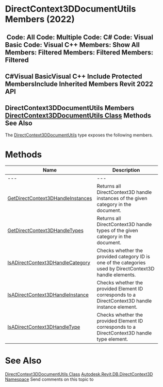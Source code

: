 # DirectContext3DDocumentUtils Members (2022)

﻿
 Code: All Code: Multiple Code: C# Code: Visual Basic Code: Visual C++  Members: Show All Members: Filtered Members: Filtered Members: Filtered   
---  
C#Visual BasicVisual C++
Include Protected MembersInclude Inherited Members
Revit 2022 API  
---  
DirectContext3DDocumentUtils Members  
[DirectContext3DDocumentUtils Class](f30693d6-532f-6de8-25d9-6fd23337cb2e.md "DirectContext3DDocumentUtils Class") Methods See Also  
---  
The [DirectContext3DDocumentUtils](f30693d6-532f-6de8-25d9-6fd23337cb2e.md "DirectContext3DDocumentUtils Class") type exposes the following members.
# Methods
| Name | Description |
| --- | --- |
| --- | --- | --- |
| [GetDirectContext3DHandleInstances](0ba98534-f7ef-e97b-bc83-69549c523406.md "GetDirectContext3DHandleInstances Method") | Returns all DirectContext3D handle instances of the given category in the document. |
| [GetDirectContext3DHandleTypes](673192fe-125b-a53e-be55-95e3301a0f22.md "GetDirectContext3DHandleTypes Method") | Returns all DirectContext3D handle types of the given category in the document. |
| [IsADirectContext3DHandleCategory](0a68f628-9ef8-8c2e-3075-e3730b35fbb9.md "IsADirectContext3DHandleCategory Method") | Checks whether the provided category ID is one of the categories used by DirectContext3D handle elements. |
| [IsADirectContext3DHandleInstance](8569d33b-bf63-1e48-886a-f3fdf0462ea0.md "IsADirectContext3DHandleInstance Method") | Checks whether the provided Element ID corresponds to a DirectContext3D handle instance element. |
| [IsADirectContext3DHandleType](730e510c-758c-aff9-4224-0a88dd47b8fe.md "IsADirectContext3DHandleType Method") | Checks whether the provided Element ID corresponds to a DirectContext3D handle type element. |

# See Also
[DirectContext3DDocumentUtils Class](f30693d6-532f-6de8-25d9-6fd23337cb2e.md "DirectContext3DDocumentUtils Class")
[Autodesk.Revit.DB.DirectContext3D Namespace](f4ba10f0-55ea-5344-173b-688405391794.md "Autodesk.Revit.DB.DirectContext3D Namespace")
Send comments on this topic to 